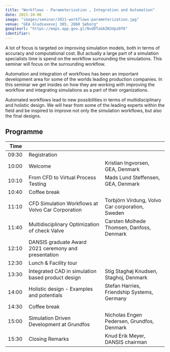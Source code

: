 ```yaml
---
title: "Workflows - Parameterization , Integration and Automation"
date: 2021-10-06
image: "images/seminar/2021-workflows-parameterization.jpg"
venue: "GEA Gladsaxevej 305, 2860 Søborg"
googleurl: "https://maps.app.goo.gl/NvdDTaGAZN3dpzDf8"
identifier:
---
```


A lot of focus is targeted on improving simulation models, both in terms of accuracy and computational cost. But actually a large part of a simulation specialists time is spend on the workflow surrounding the simulations. This seminar will focus on the surrounding  workflow.

Automation and integration of workflows has been an important development area for some of the worlds leading production companies. In this seminar we get insides on how they are working with improving the workflow and integrating simulations as a part of their organizations.

Automated workflows lead to new possibilities in terms of multidisciplinary and holistic design. We will hear from some of the leading experts within the field and be inspired to improve not only the simulation workflows, but also the final designs.

## Programme

| Time  |             |             |
| ----- | ----------- | ----------- |
| 09:30 | Registration|             |
| 10:00 | Welcome     | Kristian Ingvorsen, GEA, Denmark |
| 10:10 | From CFD to Virtual Process Testing | Mads Lund Steffensen, GEA, Denmark |
| 10:40 | Coffee break | |
| 11:10 | CFD Simulation Workflows at Volvo Car Corporation |  Torbjörn Virdung, Volvo Car corporation, Sweden |
| 11:40 |  Multidisciplinary Optimization of check Valve | Carsten Molhede Thomsen, Danfoss, Denmark |
| 12:10 | DANSIS graduate Award 2021 ceremony and presentation |  |
| 12:30 | Lunch & Facility tour | |
| 13:30 | Integrated CAD in simulation based product design | Stig Staghøj Knudsen, Staghoj, Denmark |
| 14:00 |  Holistic design - Examples and potentials |  Stefan Harries, Friendship Systems, Germany |
| 14:30 | Coffee break | |
| 15:00 | Simulation Driven Development at Grundfos |  Nicholas Engen Pedersen, Grundfos, Denmark |
| 15:30 | Closing Remarks | Knud Erik Meyer, DANSIS chairman |
